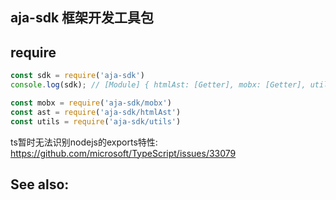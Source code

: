 ## aja-sdk 框架开发工具包

## require
```js
const sdk = require('aja-sdk')
console.log(sdk); // [Module] { htmlAst: [Getter], mobx: [Getter], utils: [Getter] }

const mobx = require('aja-sdk/mobx')
const ast = require('aja-sdk/htmlAst')
const utils = require('aja-sdk/utils')
```

ts暂时无法识别nodejs的exports特性: https://github.com/microsoft/TypeScript/issues/33079

## See also: